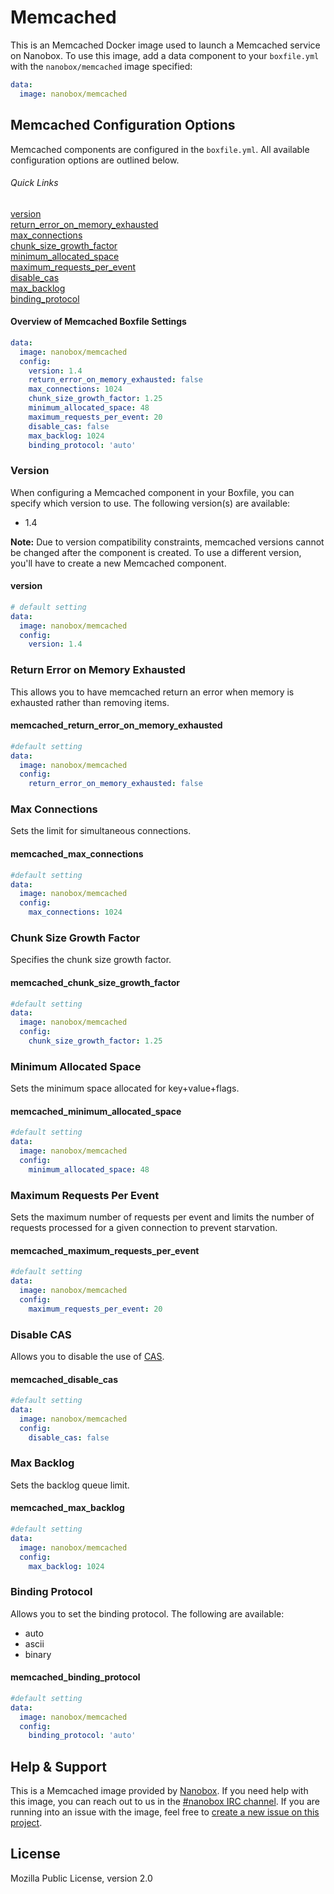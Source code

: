 # Memcached
This is an Memcached Docker image used to launch a Memcached service on Nanobox. To use this image, add a data component to your `boxfile.yml` with the `nanobox/memcached` image specified:

```yaml
data:
  image: nanobox/memcached
```

## Memcached Configuration Options
Memcached components are configured in the `boxfile.yml`. All available configuration options are outlined below.

###### Quick Links
[version](#version)  
[return\_error\_on\_memory\_exhausted](#return-error-on-memory-exhausted)  
[max\_connections](#max-connections)  
[chunk\_size\_growth\_factor](#chunk-size-growth-factor)  
[minimum\_allocated\_space](#minimum-allocated-space)  
[maximum\_requests\_per\_event](#maximum-requests-per-event)  
[disable\_cas](#disable-cas)  
[max\_backlog](#max-backlog)  
[binding\_protocol](#binding-protocol)

#### Overview of Memcached Boxfile Settings
```yaml
data:
  image: nanobox/memcached
  config:
    version: 1.4
    return_error_on_memory_exhausted: false
    max_connections: 1024
    chunk_size_growth_factor: 1.25
    minimum_allocated_space: 48
    maximum_requests_per_event: 20
    disable_cas: false
    max_backlog: 1024
    binding_protocol: 'auto'
```

### Version
When configuring a Memcached component in your Boxfile, you can specify which version to use. The following version(s) are available:

- 1.4

**Note:** Due to version compatibility constraints, memcached versions cannot be changed after the component is created. To use a different version, you'll have to create a new Memcached component.

#### version
```yaml
# default setting
data:
  image: nanobox/memcached
  config:
    version: 1.4
```

### Return Error on Memory Exhausted
This allows you to have memcached return an error when memory is exhausted rather than removing items.

#### memcached\_return\_error\_on\_memory\_exhausted
```yaml
#default setting
data:
  image: nanobox/memcached
  config:
    return_error_on_memory_exhausted: false
```

### Max Connections
Sets the limit for simultaneous connections.

#### memcached\_max\_connections
```yaml
#default setting
data:
  image: nanobox/memcached
  config:
    max_connections: 1024
```

### Chunk Size Growth Factor
Specifies the chunk size growth factor.

#### memcached\_chunk\_size\_growth\_factor
```yaml
#default setting
data:
  image: nanobox/memcached
  config:
    chunk_size_growth_factor: 1.25
```

### Minimum Allocated Space
Sets the minimum space allocated for key+value+flags.

#### memcached\_minimum\_allocated\_space
```yaml
#default setting
data:
  image: nanobox/memcached
  config:
    minimum_allocated_space: 48
```

### Maximum Requests Per Event
Sets the maximum number of requests per event and limits the number of requests processed for a given connection to prevent starvation.

#### memcached\_maximum\_requests\_per\_event
```yaml
#default setting
data:
  image: nanobox/memcached
  config:
    maximum_requests_per_event: 20
```

### Disable CAS
Allows you to disable the use of [CAS](https://code.google.com/p/memcached/wiki/NewCommands#cas).

#### memcached\_disable\_cas
```yaml
#default setting
data:
  image: nanobox/memcached
  config:
    disable_cas: false
```

### Max Backlog
Sets the backlog queue limit.

#### memcached\_max\_backlog
```yaml
#default setting
data:
  image: nanobox/memcached
  config:
    max_backlog: 1024
```

### Binding Protocol
Allows you to set the binding protocol. The following are available:

- auto
- ascii
- binary

#### memcached\_binding\_protocol
```yaml
#default setting
data:
  image: nanobox/memcached
  config:
    binding_protocol: 'auto'
```

## Help & Support
This is a Memcached image provided by [Nanobox](http://nanobox.io). If you need help with this image, you can reach out to us in the [#nanobox IRC channel](http://webchat.freenode.net/?channels=nanobox). If you are running into an issue with the image, feel free to [create a new issue on this project](https://github.com/nanobox-io/nanobox-docker-memcached/issues/new).

## License

Mozilla Public License, version 2.0
